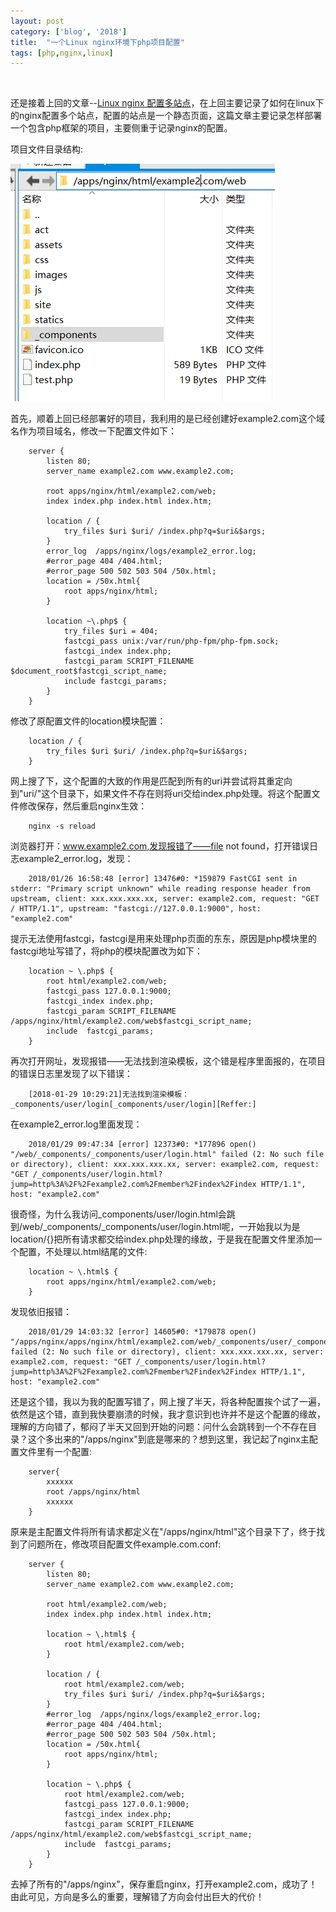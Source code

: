 ```yaml
---
layout: post
category: ['blog', '2018']
title:  "一个Linux nginx环境下php项目配置"
tags: [php,nginx,linux]
---
```

<br>

还是接着上回的文章--[Linux nginx 配置多站点](https://rust17.github.io/circle.github.io/read/2018/01/24/nginx-vhost-config.html)，在上回主要记录了如何在linux下的nginx配置多个站点，配置的站点是一个静态页面，这篇文章主要记录怎样部署一个包含php框架的项目，主要侧重于记录nginx的配置。<br>
<!-- more -->

项目文件目录结构:

![项目的文件目录](assets/example2.com.png)

首先，顺着上回已经部署好的项目，我利用的是已经创建好example2.com这个域名作为项目域名，修改一下配置文件如下：<br>

        server {
            listen 80;
            server_name example2.com www.example2.com;

            root apps/nginx/html/example2.com/web;
            index index.php index.html index.htm;

            location / {
                try_files $uri $uri/ /index.php?q=$uri&$args;
            }
            error_log  /apps/nginx/logs/example2_error.log;
            #error_page 404 /404.html;
            #error_page 500 502 503 504 /50x.html;
            location = /50x.html{
                root apps/nginx/html;
            }
            
            location ~\.php$ {
                try_files $uri = 404;
                fastcgi_pass unix:/var/run/php-fpm/php-fpm.sock;
                fastcgi_index index.php;
                fastcgi_param SCRIPT_FILENAME $document_root$fastcgi_script_name;
                include fastcgi_params;
            }
        }

修改了原配置文件的location模块配置：<br>

        location / {
            try_files $uri $uri/ /index.php?q=$uri&$args;
        }

网上搜了下，这个配置的大致的作用是匹配到所有的uri并尝试将其重定向到"uri/"这个目录下，如果文件不存在则将uri交给index.php处理。将这个配置文件修改保存，然后重启nginx生效：<br>

        nginx -s reload

浏览器打开：www.example2.com,发现报错了——file not found，打开错误日志example2_error.log，发现：<br>

        2018/01/26 16:58:48 [error] 13476#0: *159879 FastCGI sent in stderr: "Primary script unknown" while reading response header from upstream, client: xxx.xxx.xxx.xx, server: example2.com, request: "GET / HTTP/1.1", upstream: "fastcgi://127.0.0.1:9000", host: "example2.com"

提示无法使用fastcgi，fastcgi是用来处理php页面的东东，原因是php模块里的fastcgi地址写错了，将php的模块配置改为如下：<br>

        location ~ \.php$ {       
            root html/example2.com/web;
            fastcgi_pass 127.0.0.1:9000;
            fastcgi_index index.php;
            fastcgi_param SCRIPT_FILENAME /apps/nginx/html/example2.com/web$fastcgi_script_name;
            include  fastcgi_params;
        }

再次打开网址，发现报错——无法找到渲染模板，这个错是程序里面报的，在项目的错误日志里发现了以下错误：<br>

        [2018-01-29 10:29:21]无法找到渲染模板：_components/user/login[_components/user/login][Reffer:]

在example2_error.log里面发现：<br>

        2018/01/29 09:47:34 [error] 12373#0: *177896 open() "/web/_components/_components/user/login.html" failed (2: No such file or directory), client: xxx.xxx.xxx.xx, server: example2.com, request: "GET /_components/user/login.html?jump=http%3A%2F%2Fexample2.com%2Fmember%2Findex%2Findex HTTP/1.1", host: "example2.com"

很奇怪，为什么我访问_components/user/login.html会跳到/web/_components/_components/user/login.html呢，一开始我以为是location/{}把所有请求都交给index.php处理的缘故，于是我在配置文件里添加一个配置，不处理以.html结尾的文件:<br>

        location ~ \.html$ {
            root apps/nginx/html/example2.com/web;
        }

发现依旧报错：<br>

        2018/01/29 14:03:32 [error] 14605#0: *179878 open() "/apps/nginx/apps/nginx/html/example2.com/web/_components/user/_components/user/login.html" failed (2: No such file or directory), client: xxx.xxx.xxx.xx, server: example2.com, request: "GET /_components/user/login.html?jump=http%3A%2F%2Fexample2.com%2Fmember%2Findex%2Findex HTTP/1.1", host: "example2.com"

还是这个错，我以为我的配置写错了，网上搜了半天，将各种配置挨个试了一遍，依然是这个错，直到我快要崩溃的时候，我才意识到也许并不是这个配置的缘故，理解的方向错了，郁闷了半天又回到开始的问题：问什么会跳转到一个不存在目录？这个多出来的"/apps/nginx"到底是哪来的？想到这里，我记起了nginx主配置文件里有一个配置:<br>

        server{
            xxxxxx
            root /apps/nginx/html
            xxxxxx
        }

原来是主配置文件将所有请求都定义在"/apps/nginx/html"这个目录下了，终于找到了问题所在，修改项目配置文件example.com.conf:<br>

        server {
            listen 80;
            server_name example2.com www.example2.com;

            root html/example2.com/web;
            index index.php index.html index.htm;

            location ~ \.html$ {
                root html/example2.com/web;
            }  
            
            location / {
                root html/example2.com/web;
                try_files $uri $uri/ /index.php?q=$uri&$args;
            }
            #error_log  /apps/nginx/logs/example2_error.log;
            #error_page 404 /404.html;
            #error_page 500 502 503 504 /50x.html;
            location = /50x.html{
                root apps/nginx/html;
            }
            
            location ~ \.php$ {       
                root html/example2.com/web;
                fastcgi_pass 127.0.0.1:9000;
                fastcgi_index index.php;
                fastcgi_param SCRIPT_FILENAME /apps/nginx/html/example2.com/web$fastcgi_script_name;
                include  fastcgi_params;
            }
        }

去掉了所有的"/apps/nginx"，保存重启nginx，打开example2.com，成功了！由此可见，方向是多么的重要，理解错了方向会付出巨大的代价！
